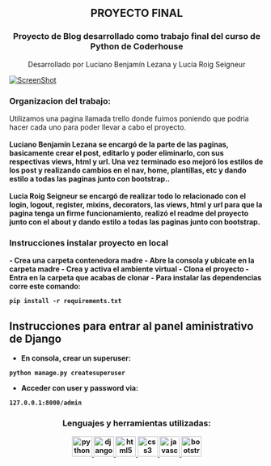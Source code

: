 <h2 align="center">PROYECTO FINAL</h2>
<h3 align="center">Proyecto de Blog desarrollado como trabajo final del curso de Python de Coderhouse</h3>

<p align="center">
Desarrollado por Luciano Benjamín Lezana y Lucía Roig Seigneur

[![ScreenShot](https://i.ibb.co/7NB7c2P/caratula-video.png)](https://www.loom.com/share/2aa31e3d1aee4b878689cce89d3d1fe8)

</p>
<h3>Organizacion del trabajo:</h3>
<p>Utilizamos una pagina llamada trello donde fuimos poniendo que podria hacer cada uno para poder llevar a cabo el proyecto.
<br><br>
<b>Luciano Benjamín Lezana<b> se encargó de la parte de las paginas, basicamente crear el post, editarlo y poder eliminarlo, con sus respectivas views, html y url. Una vez terminado eso mejoró los estilos de los post y realizando cambios en el nav, home, plantillas, etc y dando estilo a todas las paginas junto con bootstrap..
<br><br>
<b>Lucia Roig Seigneur<b> se encargó de realizar todo lo relacionado con el login, logout, register, mixins, decorators, las views, html y url para que la pagina tenga un firme funcionamiento, realizó el readme del proyecto junto con el about y dando estilo a todas las paginas junto con bootstrap.
</p>

<h3>Instrucciones instalar proyecto en local</h3>
<p>
- Crea una carpeta contenedora madre
- Abre la consola y ubicate en la carpeta madre
- Crea y activa el ambiente virtual
- Clona el proyecto
- Entra en la carpeta que acabas de clonar
- Para instalar las dependencias corre este comando:
</p>

```
pip install -r requirements.txt
```

## Instrucciones para entrar al panel aministrativo de Django

- En consola, crear un superuser:

```
python manage.py createsuperuser
```

- Acceder con user y password via:

```
127.0.0.1:8000/admin
```

<h3 align="center">Lenguajes y herramientas utilizadas:</h3>
 <p align="center">
 <a href="https://www.python.org/doc/" target="_blank" rel="noreferrer">
<img src="https://cdn3.iconfinder.com/data/icons/logos-and-brands-adobe/512/267_Python-512.png" alt="python" width="40" height="40"/> </a>
 <a href="https://www.djangoproject.com/" target="_blank" rel="noreferrer">
<img src="https://uxwing.com/wp-content/themes/uxwing/download/brands-and-social-media/django-icon.png" alt="django" width="40" height="40"/> </a>
 <a href="https://www.w3.org/html/" target="_blank" rel="noreferrer">
<img src="https://i.ibb.co/M7WkcDY/HTML.png" alt="html5" width="40" height="40"/> </a>
<a href="https://www.w3schools.com/css/" target="_blank" rel="noreferrer">
<img src="https://i.ibb.co/1znfnp9/CSS.png" alt="css3" width="40" height="40"/> </a>
<a href="https://developer.mozilla.org/en-US/docs/Web/JavaScript" target="_blank" rel="noreferrer">
<img src="https://i.ibb.co/K5rTsj2/JS.png" alt="javascript" width="40" height="40"/> </a>
<a href="https://getbootstrap.com/docs/5.1/getting-started/introduction/" target="_blank" rel="noreferrer">
<img src="https://brandlogos.net/wp-content/uploads/2021/09/bootstrap-logo.png" alt="bootstrap" width="40" height="40"/> </a>
 </p>
